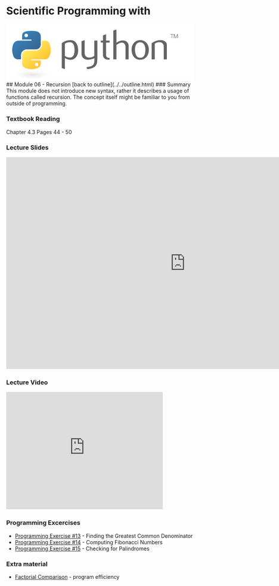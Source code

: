 # Scientific Programming with 
<img src="../../imgs/python.png"/>
## Module 06 - Recursion
[back to outline](../../outline.html)
### Summary
This module does not introduce new syntax, rather it describes a usage of functions called recursion.  The concept itself might be familiar to you from outside of programming.

### Textbook Reading
Chapter 4.3
Pages 44 - 50

### Lecture Slides
<iframe src="https://docs.google.com/presentation/d/1np8oxbm01mdgBJ4K4yIZxS4QC15F1ZTdpokLQC-aqXA/embed?start=false&loop=false&delayms=3000" frameborder="0" width="960" height="569" allowfullscreen="true" mozallowfullscreen="true" webkitallowfullscreen="true"></iframe>

### Lecture Video
<iframe width="420" height="315" src="https://www.youtube.com/embed/qbf8mXDw7mo" frameborder="0" allowfullscreen></iframe>

### Programming Excercises
- [Programming Exercise #13](../../exercises/pe13) - Finding the Greatest Common Denominator
- [Programming Exercise #14](../../exercises/pe14) - Computing Fibonacci Numbers
- [Programming Exercise #15](../../exercises/pe15) - Checking for Palindromes

### Extra material
- [Factorial Comparison](factorial_comparison.py) - program efficiency